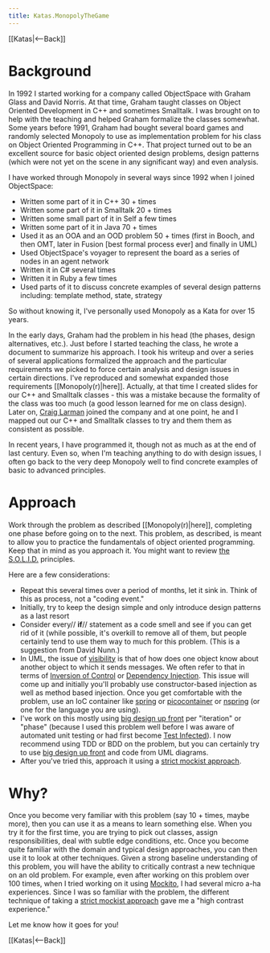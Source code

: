 ```yaml
---
title: Katas.MonopolyTheGame
---
```

[[Katas|<--Back]]

# Background
In 1992 I started working for a company called ObjectSpace with Graham Glass and David Norris. At that time, Graham taught classes on Object Oriented Development in C++ and sometimes Smalltalk. I was brought on to help with the teaching and helped Graham formalize the classes somewhat. Some years before 1991, Graham had bought several board games and randomly selected Monopoly to use as implementation problem for his class on Object Oriented Programming in C++. That project turned out to be an excellent source for basic object oriented design problems, design patterns (which were not yet on the scene in any significant way) and even analysis.

I have worked through Monopoly in several ways since 1992 when I joined ObjectSpace:
* Written some part of it in C++ 30 + times
* Written some part of it in Smalltalk 20 + times
* Written some small part of it in Self a few times
* Written some part of it in Java 70 + times
* Used it as an OOA and an OOD problem 50 + times (first in Booch, and then OMT, later in Fusion [best formal process ever] and finally in UML)
* Used ObjectSpace's voyager to represent the board as a series of nodes in an agent network
* Written it in C# several times
* Written it in Ruby a few times
* Used parts of it to discuss concrete examples of several design patterns including: template method, state, strategy

So without knowing it, I've personally used Monopoly as a Kata for over 15 years. 

In the early days, Graham had the problem in his head (the phases, design alternatives, etc.). Just before I started teaching the class, he wrote a document to summarize his approach. I took his writeup and over a series of several applications formalized the approach and the particular requirements we picked to force certain analysis and design issues in certain directions. I've reproduced and somewhat expanded those requirements [[Monopoly(r)|here]]. Actually, at that time I created slides for our C++ and Smalltalk classes - this was a mistake because the formality of the class was too much (a good lesson learned for me on class design). Later on, [Craig Larman](http://www.craiglarman.com/) joined the company and at one point, he and I mapped out our C++ and Smalltalk classes to try and them them as consistent as possible.

In recent years, I have programmed it, though not as much as at the end of last century. Even so, when I'm teaching anything to do with design issues, I often go back to the very deep Monopoly well to find concrete examples of basic to advanced principles.

# Approach
Work through the problem as described [[Monopoly(r)|here]], completing one phase before going on to the next. This problem, as described, is meant to allow you to practice the fundamentals of object oriented programming. Keep that in mind as you approach it. You might want to review [the S.O.L.I.D.](http://butunclebob.com/ArticleS.UncleBob.PrinciplesOfOod) principles. 

Here are a few considerations:
* Repeat this several times over a period of months, let it sink in. Think of this as process, not a "coding event."
* Initially, try to keep the design simple and only introduce design patterns as a last resort
* Consider every// **if**// statement as a code smell and see if you can get rid of it (while possible, it's overkill to remove all of them, but people certainly tend to use them way to much for this problem. (This is a suggestion from David Nunn.)
* In UML, the issue of [visibility](http://www.comptechdoc.org/independent/uml/begin/umlvisibility.html) is that of how does one object know about another object to which it sends messages. We often refer to that in terms of [Inversion of Control](http://en.wikipedia.org/wiki/Inversion_of_control) or [Dependency Injection](http://en.wikipedia.org/wiki/Dependency_injection). This issue will come up and initially you'll probably use constructor-based injection as well as method based injection. Once you get comfortable with the problem, use an IoC container like [spring](http://www.springsource.org/) or [picocontainer](http://www.picocontainer.org/) or [nspring](http://sourceforge.net/projects/nspring) (or one for the language you are using).
* I've work on this mostly using [big design up front](http://en.wikipedia.org/wiki/Big_Design_Up_Front) per "iteration" or "phase" (because I used this problem well before I was aware of automated unit testing or had first become [Test Infected](http://c2.com/cgi/wiki?TestInfected)). I now recommend using TDD or BDD on the problem, but you can certainly try to use [big design up front](http://en.wikipedia.org/wiki/Big_Design_Up_Front) and code from UML diagrams.
* After you've tried this, approach it using a [strict mockist approach](http://martinfowler.com/articles/mocksArentStubs.html#SoShouldIBeAClassicistOrAMockist).

# Why?
Once you become very familiar with this problem (say 10 + times, maybe more), then you can use it as a means to learn something else. When you try it for the first time, you are trying to pick out classes, assign responsibilities, deal with subtle edge conditions, etc. Once you become quite familiar with the domain and typical design approaches, you can then use it to look at other techniques. Given a strong baseline understanding of this problem, you will have the ability to critically contrast a new technique on an old problem. For example, even after working on this problem over 100 times, when I tried working on it using [Mockito](http://mockito.org/), I had several micro a-ha experiences. Since I was so familiar with the problem, the different technique of taking a [strict mockist approach](http://martinfowler.com/articles/mocksArentStubs.html#SoShouldIBeAClassicistOrAMockist) gave me a "high contrast experience."

Let me know how it goes for you!

[[Katas|<--Back]]